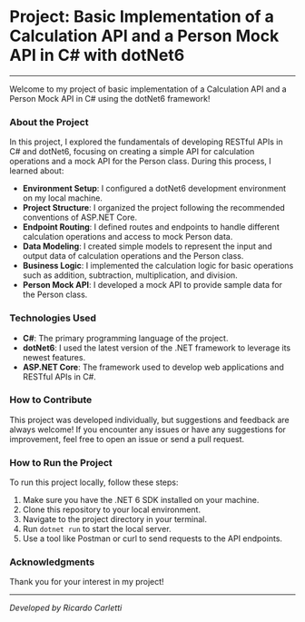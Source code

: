 # Project: Basic Implementation of a Calculation API and a Person Mock API in C# with dotNet6

---

Welcome to my project of basic implementation of a Calculation API and a Person Mock API in C# using the dotNet6 framework!

### About the Project

In this project, I explored the fundamentals of developing RESTful APIs in C# and dotNet6, focusing on creating a simple API for calculation operations and a mock API for the Person class. During this process, I learned about:

- **Environment Setup**: I configured a dotNet6 development environment on my local machine.
- **Project Structure**: I organized the project following the recommended conventions of ASP.NET Core.
- **Endpoint Routing**: I defined routes and endpoints to handle different calculation operations and access to mock Person data.
- **Data Modeling**: I created simple models to represent the input and output data of calculation operations and the Person class.
- **Business Logic**: I implemented the calculation logic for basic operations such as addition, subtraction, multiplication, and division.
- **Person Mock API**: I developed a mock API to provide sample data for the Person class.

### Technologies Used

- **C#**: The primary programming language of the project.
- **dotNet6**: I used the latest version of the .NET framework to leverage its newest features.
- **ASP.NET Core**: The framework used to develop web applications and RESTful APIs in C#.

### How to Contribute

This project was developed individually, but suggestions and feedback are always welcome! If you encounter any issues or have any suggestions for improvement, feel free to open an issue or send a pull request.

### How to Run the Project

To run this project locally, follow these steps:

1. Make sure you have the .NET 6 SDK installed on your machine.
2. Clone this repository to your local environment.
3. Navigate to the project directory in your terminal.
4. Run `dotnet run` to start the local server.
5. Use a tool like Postman or curl to send requests to the API endpoints.

### Acknowledgments

Thank you for your interest in my project!

---

*Developed by Ricardo Carletti*